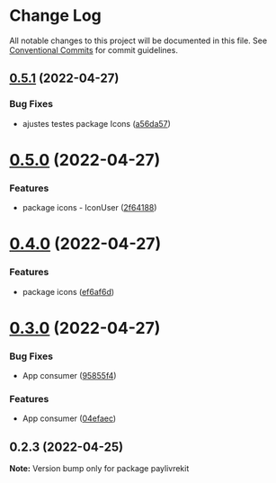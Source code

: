 # Change Log

All notable changes to this project will be documented in this file.
See [Conventional Commits](https://conventionalcommits.org) for commit guidelines.

## [0.5.1](https://github.com/thiagobrolly/paykit/compare/v0.5.0...v0.5.1) (2022-04-27)


### Bug Fixes

* ajustes testes package Icons ([a56da57](https://github.com/thiagobrolly/paykit/commit/a56da57df243299bd1f04ccd576fa4ad990f4e4e))





# [0.5.0](https://github.com/thiagobrolly/paykit/compare/v0.4.0...v0.5.0) (2022-04-27)


### Features

* package icons - IconUser ([2f64188](https://github.com/thiagobrolly/paykit/commit/2f641883284f003dcb567acb8184f097fb50712c))





# [0.4.0](https://github.com/thiagobrolly/paykit/compare/v0.3.0...v0.4.0) (2022-04-27)


### Features

* package icons ([ef6af6d](https://github.com/thiagobrolly/paykit/commit/ef6af6d323d79d5263bdbc6f37a1b238e73f837e))





# [0.3.0](https://github.com/thiagobrolly/paykit/compare/v0.2.3...v0.3.0) (2022-04-27)


### Bug Fixes

* App consumer ([95855f4](https://github.com/thiagobrolly/paykit/commit/95855f4f8b668cf0c0e7309e3d6006b7ddd822f8))


### Features

* App consumer ([04efaec](https://github.com/thiagobrolly/paykit/commit/04efaec78cc48432f04e1fc9845e20e72a625e49))





## 0.2.3 (2022-04-25)

**Note:** Version bump only for package paylivrekit
